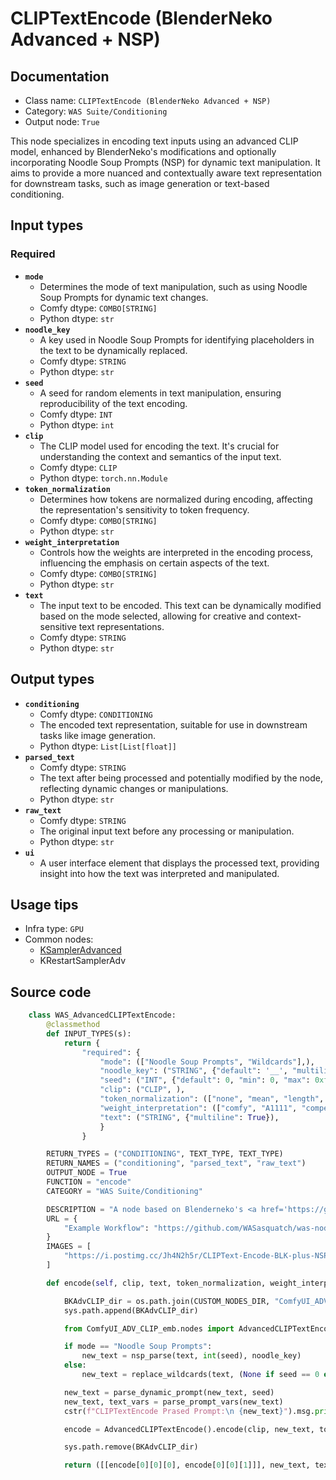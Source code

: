 # CLIPTextEncode (BlenderNeko Advanced + NSP)
## Documentation
- Class name: `CLIPTextEncode (BlenderNeko Advanced + NSP)`
- Category: `WAS Suite/Conditioning`
- Output node: `True`

This node specializes in encoding text inputs using an advanced CLIP model, enhanced by BlenderNeko's modifications and optionally incorporating Noodle Soup Prompts (NSP) for dynamic text manipulation. It aims to provide a more nuanced and contextually aware text representation for downstream tasks, such as image generation or text-based conditioning.
## Input types
### Required
- **`mode`**
    - Determines the mode of text manipulation, such as using Noodle Soup Prompts for dynamic text changes.
    - Comfy dtype: `COMBO[STRING]`
    - Python dtype: `str`
- **`noodle_key`**
    - A key used in Noodle Soup Prompts for identifying placeholders in the text to be dynamically replaced.
    - Comfy dtype: `STRING`
    - Python dtype: `str`
- **`seed`**
    - A seed for random elements in text manipulation, ensuring reproducibility of the text encoding.
    - Comfy dtype: `INT`
    - Python dtype: `int`
- **`clip`**
    - The CLIP model used for encoding the text. It's crucial for understanding the context and semantics of the input text.
    - Comfy dtype: `CLIP`
    - Python dtype: `torch.nn.Module`
- **`token_normalization`**
    - Determines how tokens are normalized during encoding, affecting the representation's sensitivity to token frequency.
    - Comfy dtype: `COMBO[STRING]`
    - Python dtype: `str`
- **`weight_interpretation`**
    - Controls how the weights are interpreted in the encoding process, influencing the emphasis on certain aspects of the text.
    - Comfy dtype: `COMBO[STRING]`
    - Python dtype: `str`
- **`text`**
    - The input text to be encoded. This text can be dynamically modified based on the mode selected, allowing for creative and context-sensitive text representations.
    - Comfy dtype: `STRING`
    - Python dtype: `str`
## Output types
- **`conditioning`**
    - Comfy dtype: `CONDITIONING`
    - The encoded text representation, suitable for use in downstream tasks like image generation.
    - Python dtype: `List[List[float]]`
- **`parsed_text`**
    - Comfy dtype: `STRING`
    - The text after being processed and potentially modified by the node, reflecting dynamic changes or manipulations.
    - Python dtype: `str`
- **`raw_text`**
    - Comfy dtype: `STRING`
    - The original input text before any processing or manipulation.
    - Python dtype: `str`
- **`ui`**
    - A user interface element that displays the processed text, providing insight into how the text was interpreted and manipulated.
## Usage tips
- Infra type: `GPU`
- Common nodes:
    - [KSamplerAdvanced](../../Comfy/Nodes/KSamplerAdvanced.md)
    - KRestartSamplerAdv



## Source code
```python
    class WAS_AdvancedCLIPTextEncode:
        @classmethod
        def INPUT_TYPES(s):
            return {
                "required": {
                    "mode": (["Noodle Soup Prompts", "Wildcards"],),
                    "noodle_key": ("STRING", {"default": '__', "multiline": False}),
                    "seed": ("INT", {"default": 0, "min": 0, "max": 0xffffffffffffffff}),
                    "clip": ("CLIP", ),
                    "token_normalization": (["none", "mean", "length", "length+mean"],),
                    "weight_interpretation": (["comfy", "A1111", "compel", "comfy++"],),
                    "text": ("STRING", {"multiline": True}),
                    }
                }

        RETURN_TYPES = ("CONDITIONING", TEXT_TYPE, TEXT_TYPE)
        RETURN_NAMES = ("conditioning", "parsed_text", "raw_text")
        OUTPUT_NODE = True
        FUNCTION = "encode"
        CATEGORY = "WAS Suite/Conditioning"

        DESCRIPTION = "A node based on Blenderneko's <a href='https://github.com/BlenderNeko/ComfyUI_ADV_CLIP_embw' target='_blank'>Advanced CLIP Text Encode</a>. This version adds the ability to use Noodle Soup Prompts and Wildcards. Wildcards are stored in WAS Node Suite root under the folder 'wildcards'. You can create the folder if it doesn't exist and move your wildcards into it."
        URL = {
            "Example Workflow": "https://github.com/WASasquatch/was-node-suite-comfyui",
        }
        IMAGES = [
            "https://i.postimg.cc/Jh4N2h5r/CLIPText-Encode-BLK-plus-NSP.png",
        ]

        def encode(self, clip, text, token_normalization, weight_interpretation, seed=0, mode="Noodle Soup Prompts", noodle_key="__"):

            BKAdvCLIP_dir = os.path.join(CUSTOM_NODES_DIR, "ComfyUI_ADV_CLIP_emb")
            sys.path.append(BKAdvCLIP_dir)

            from ComfyUI_ADV_CLIP_emb.nodes import AdvancedCLIPTextEncode

            if mode == "Noodle Soup Prompts":
                new_text = nsp_parse(text, int(seed), noodle_key)
            else:
                new_text = replace_wildcards(text, (None if seed == 0 else seed), noodle_key)

            new_text = parse_dynamic_prompt(new_text, seed)
            new_text, text_vars = parse_prompt_vars(new_text)
            cstr(f"CLIPTextEncode Prased Prompt:\n {new_text}").msg.print()

            encode = AdvancedCLIPTextEncode().encode(clip, new_text, token_normalization, weight_interpretation)

            sys.path.remove(BKAdvCLIP_dir)

            return ([[encode[0][0][0], encode[0][0][1]]], new_text, text, { "ui": { "string": new_text } } )

```
